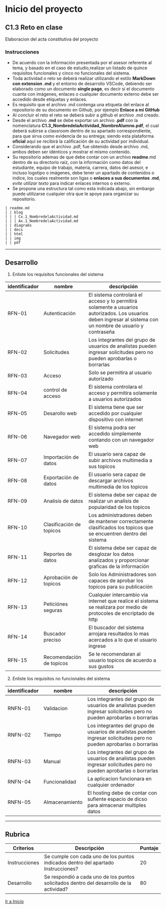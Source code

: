 # Inicio del proyecto

##  C1.3 Reto en clase

Elaboracion del acta constitutiva del proyecto

### Instrucciones

- De acuerdo con la información presentada por el asesor referente al tema, y basado en el caso de estudio,realizar un listado de quince requisitos funcionales y cinco no funcionales del sistema.
- Toda actividad o reto se deberá realizar utilizando el estilo **MarkDown con extension .md** y el entorno de desarrollo VSCode, debiendo ser elaborado como un documento **single page**, es decir si el documento cuanta con imágenes, enlaces o cualquier documento externo debe ser accedido desde etiquetas y enlaces.
- Es requisito que el archivo .md contenga una etiqueta del enlace al repositorio de su documento en Github, por ejemplo **Enlace a mi GitHub**
- Al concluir el reto el reto se deberá subir a github el archivo .md creado.
- Desde el archivo **.md** se debe exportar un archivo **.pdf** con la nomenclatura **C1.3_NombredelaActividad_NombreAlumno.pdf**, el cual deberá subirse a classroom dentro de su apartado correspondiente, para que sirva como evidencia de su entrega; siendo esta plataforma **oficial** aquí se recibirá la calificación de su actividad por individual.
- Considerando que el archivo .pdf, fue obtenido desde archivo .md, ambos deben ser idénticos y mostrar el mismo contenido.
- Su repositorio ademas de que debe contar con un archivo **readme**.md dentro de su directorio raíz, con la información como datos del estudiante, equipo de trabajo, materia, carrera, datos del asesor, e incluso logotipo o imágenes, debe tener un apartado de contenidos o indice, los cuales realmente son ligas o **enlaces a sus documentos .md**, _evite utilizar texto_ para indicar enlaces internos o externo.
- Se propone una estructura tal como esta indicada abajo, sin embargo puede utilizarse cualquier otra que le apoye para organizar su repositorio.

```
| readme.md
| | blog
| | | Cx.1_NombredelaActividad.md
| | | Ax.1_NombredelaActividad.md
| | diagrams
| | docs
| | html
| | img
| | pdf    
```
___
## Desarrollo
1. Enliste los requisitos funcionales del sistema

| identificador | nombre | descripción |
|---------------|--------|-------------|
| RFN-01        | Autenticación       |  El sistema controlará el acceso y lo permitirá solamente a usuarios autorizados. Los usuarios deben ingresar al sistema con un nombre de usuario y contraseña          |
| RFN-02        | Solicitudes       |  Los integrantes del grupo de usuarios de analistas pueden ingresar solicitudes pero no pueden aprobarlas o borrarlas           |
| RFN-03        | Acceso       | Solo se permitira al usuario autorizado           |
| RFN-04        | control de acceso       | El sistema controlara el acceso y permitira solamente a usuarios autorizados            |
| RFN-05        | Desarollo web       | El sistema tiene que ser accedido por cualquier dispositivo con internet          |
| RFN-06        |  Navegador web      |  El sistema podra ser accedido simplemente contando con un navegador web           |
| RFN-07        | Importación de datos       | El usuario sera capaz de subir archivos multimedia a sus topicos           |
| RFN-08        | Exportación de datos       | El usuario sera capaz de descargar archivos multimedia de los topicos           |
| RFN-09        | Analisis de datos       | El sistema debe ser capaz de realizar un analisis de popularidad de los topicos            |
| RFN-10        | Clasificación de topicos       | Los administradores deben de mantener correctamente clasificados los topicos que se encuentren dentro del sistema            |
| RFN-11        | Reportes de datos     | El sistema debe ser capaz de desglozar los datos analizados y proporcionar graficas de la información            |
| RFN-12        |  Aprobación de topicos      | Solo los Administradores son capaces de aprobar los topicos para su publicación            |
| RFN-13        | Peticiónes seguras       | Cualquier intercambio via internet que realice el sistema se realizara por medio de protocoles de encriptado de http            |
| RFN-14        |  Buscador preciso     | El buscador del sistema arrojara resultados lo mas acercados a lo que el usuario ingrese        |
| RFN-15        | Recomendación de topicos     | Se le recomendaran al usuario topicos de acuerdo a sus gustos       |

2. Enliste los requisitos no funcionales del sistema

| identificador  | nombre | descripción |
|----------------|--------|-------------|
| RNFN-01        |  Validacion       |   Los integrantes del grupo de usuarios de analistas pueden ingresar solicitudes pero no pueden aprobarlas o borrarlas              |
| RNFN-02        |  Tiempo       |    Los integrantes del grupo de usuarios de analistas pueden ingresar solicitudes pero no pueden aprobarlas o borrarlas            |
| RNFN-03        | Manual        | Los integrantes del grupo de usuarios de analistas pueden ingresar solicitudes pero no pueden aprobarlas o borrarlas           |
| RNFN-04        |   Funcionalidad      |La aplicacion funcionara en cualquier ordenador            |
| RNFN-05        |   Almacenamiento     |  El hosting debe de contar con sufiente espacio de dicso para almacenar multiples datos         |



---
## Rubrica

| Criterios     | Descripción                                                                                  | Puntaje |
| ------------- | -------------------------------------------------------------------------------------------- | ------- |
| Instrucciones | Se cumple con cada uno de los puntos indicados dentro del apartado Instrucciones?            | 20 |
| Desarrollo    | Se respondió a cada uno de los puntos solicitados dentro del desarrollo de la actividad?     | 80      |


[Ir a Inicio]()
